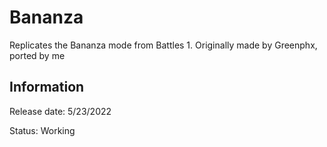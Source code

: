 # Bananza
Replicates the Bananza mode from Battles 1.
Originally made by Greenphx, ported by me

## Information
Release date: 5/23/2022

Status: Working

